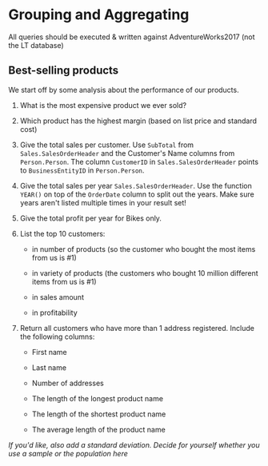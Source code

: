 # Grouping and Aggregating

All queries should be executed & written against AdventureWorks2017 (not the LT database)


## Best-selling products

We start off by some analysis about the performance of our products.

1. What is the most expensive product we ever sold?


2. Which product has the highest margin (based on list price and standard cost)


3. Give the total sales per customer. Use `SubTotal` from `Sales.SalesOrderHeader` and the Customer's Name columns from `Person.Person`. The column `CustomerID`  in `Sales.SalesOrderHeader` points to `BusinessEntityID` in `Person.Person`.


4. Give the total sales per year `Sales.SalesOrderHeader`. Use the function `YEAR()` on top of the `OrderDate` column to split out the years. Make sure years aren't listed multiple times in your result set!


5. Give the total profit per year for Bikes only.


6. List the top 10 customers:

   * in number of products (so the customer who bought the most items from us is #1)

   * in variety of products (the customers who bought 10 million different items from us is #1)

   * in sales amount

   * in profitability

7. Return all customers who have more than 1 address registered. Include the following columns:

   * First name

   * Last name

   * Number of addresses


   * The length of the longest product name

   * The length of the shortest product name

   * The average length of the product name

*If you'd like, also add a standard deviation. Decide for yourself whether you use a sample or the population here*

